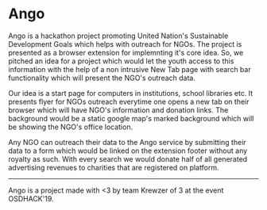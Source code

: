 # Ango
Ango is a hackathon project promoting United Nation's Sustainable Development Goals which helps with outreach for NGOs. The project is presented as a browser extension for implemnting it's core idea. So, we pitched an idea for a project which would let the youth access to this information with the help of a non intrusive New Tab page with search bar functionality which will present the NGO's outreach data.

Our idea is a start page for computers in institutions, school libraries etc. It presents flyer for NGOs outreach everytime one opens a new tab on their browser which will have NGO's information and donation links. The background would be a static google map's marked background which will be showing the NGO's office location.

Any NGO can outreach their data to the Ango service by submitting their data to a form which would be linked on the extension footer without any royalty as such. With every search we would donate half of all generated advertising revenues to charities that are registered on platform.


----------------

Ango is a project made with <3 by team Krewzer of 3 at the event OSDHACK'19.
